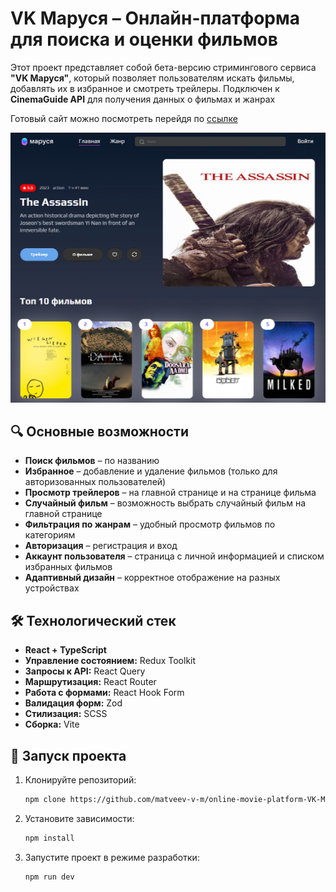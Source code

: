# **VK Маруся** – Онлайн-платформа для поиска и оценки фильмов

Этот проект представляет собой бета-версию стримингового сервиса **"VK Маруся"**, который позволяет пользователям искать фильмы, добавлять их в избранное и смотреть трейлеры. Подключен к **CinemaGuide API** для получения данных о фильмах и жанрах

Готовый сайт можно посмотреть перейдя по <a href="http://n960734h.beget.tech/" target="_blank">ссылке</a>

<img src="https://github.com/matveev-v-m/online-movie-platform-VK-Marusya/blob/master/public/screenshot.png" alt="VK-marusya screenshot">

## 🔍 Основные возможности

- **Поиск фильмов** – по названию
- **Избранное** – добавление и удаление фильмов (только для авторизованных пользователей)
- **Просмотр трейлеров** – на главной странице и на странице фильма
- **Случайный фильм** – возможность выбрать случайный фильм на главной странице
- **Фильтрация по жанрам** – удобный просмотр фильмов по категориям
- **Авторизация** – регистрация и вход
- **Аккаунт пользователя** – страница с личной информацией и списком избранных фильмов
- **Адаптивный дизайн** – корректное отображение на разных устройствах

## 🛠 Технологический стек

- **React + TypeScript**
- **Управление состоянием:** Redux Toolkit
- **Запросы к API:** React Query
- **Маршрутизация:** React Router
- **Работа с формами:** React Hook Form
- **Валидация форм:** Zod
- **Стилизация:** SCSS
- **Сборка:** Vite

## 🚀 Запуск проекта

1. Клонируйте репозиторий:
   ```bash
   npm clone https://github.com/matveev-v-m/online-movie-platform-VK-Marusya.git
   ```
2. Установите зависимости:
   ```bash
   npm install
   ```
3. Запустите проект в режиме разработки:
   ```bash
   npm run dev
   ```
